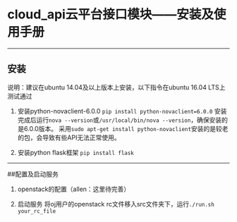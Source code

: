# cloud_api云平台接口模块——安装及使用手册

---

## 安装

说明：建议在ubuntu 14.04及以上版本上安装，以下指令在ubuntu 16.04 LTS上测试通过

1. 安装python-novaclient-6.0.0
`pip install python-novaclient=6.0.0`
安装完成后运行`nova --version`或`/usr/local/bin/nova --version`，确保安装的是6.0.0版本。
采用`sudo apt-get install python-novaclient`安装的是较老的包，会导致有些API无法正常使用。

2. 安装python flask框架
`pip install flask`

---

##配置及启动服务

1. openstack的配置（allen：这里待完善）

2. 启动服务
将oj用户的openstack rc文件移入src文件夹下，运行`./run.sh your_rc_file`
